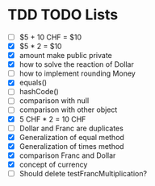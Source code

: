 # TDD TODO Lists
- [ ] $5 + 10 CHF = $10
- [x] $5 * 2 = $10
- [x] amount make public private
- [x] how to solve the reaction of Dollar
- [ ] how to implement rounding Money
- [x] equals()
- [ ] hashCode()
- [ ] comparison with null
- [ ] comparison with other object
- [x] 5 CHF * 2 = 10 CHF
- [ ] Dollar and Franc are duplicates
- [x] Generalization of equal method
- [x] Generalization of times method
- [x] comparison Franc and Dollar
- [x] concept of currency
- [ ] Should delete testFrancMultiplication?
